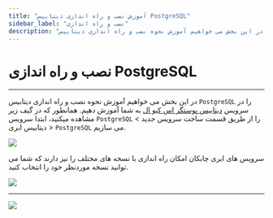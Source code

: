 ```yaml
---
title: "آموزش نصب و راه اندازی دیتابیس PostgreSQL"
sidebar_label: "نصب و راه اندازی"
description: "در این بخش می خواهیم آموزش نحوه نصب و راه اندازی دیتابیس PostgreSQL را در سرویس ابری پوستگر اس کیو ال به شما آموزش دهیم."
---
```


# نصب و راه اندازی PostgreSQL
---

در این بخش می خواهیم آموزش نحوه نصب و راه اندازی دیتابیس `PostgreSQL` را در سرویس [دیتابیس پوستگر اس کیو ال](https://chabokan.net/services/postgresql/) به شما آموزش دهیم.
همانطور که در گیف زیر مشاهده میکنید، ابتدا سرویس `PostgreSQL` را از طریق قسمت ساخت سرویس جدید > دیتابیس ابری > `PostgreSQL` می سازیم.

![](https://s1.chabokan.net/docs/gifs/mariadb-install.gif)

سرویس های ابری چابکان امکان راه اندازی با نسخه های مختلف را نیز دارند که شما می توانید نسخه موردنظر خود را انتخاب کنید.

![](https://s1.chabokan.net/docs/images/postgresql-start.png)

---
<a href="https://hub.chabokan.net/fa/services/create/postgresql" ><img src="https://s1.chabokan.net/docs/images/postgresql-banner.png" /></a>